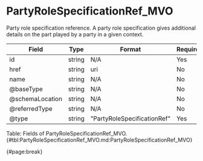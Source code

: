 <!--
    ATTENTION: This file was generated via gradle!
               Do NOT manually edit this file! Any such changes will be overwritten!
-->

# PartyRoleSpecificationRef_MVO

Party role specification reference.
A party role specification gives additional details on the part played by a party in a given context.

| Field | Type | Format | Required |
| ------- | ------- | ------- | --- |
| id | string | N/A | Yes |
| href | string | uri | No |
| name | string | N/A | No |
| @baseType | string | N/A | No |
| @schemaLocation | string | N/A | No |
| @referredType | string | N/A | No |
| @type | string | "PartyRoleSpecificationRef" | Yes |

Table: Fields of PartyRoleSpecificationRef_MVO. {#tbl:PartyRoleSpecificationRef_MVO.md:PartyRoleSpecificationRef_MVO}

{#page:break}
